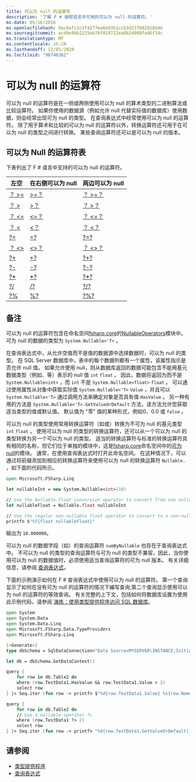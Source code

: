 ```yaml
---
title: 可以为 null 的运算符
description: '了解 F # 编程语言中可用的可以为 null 的运算符。'
ms.date: 05/16/2016
ms.openlocfilehash: 9ac6afc2c3f4277ee6e93b1ccb3d21f892926b4b
ms.sourcegitcommit: ecd9e9bb2225eb76f819722ea8b24988fe46f34c
ms.translationtype: MT
ms.contentlocale: zh-CN
ms.lasthandoff: 12/05/2020
ms.locfileid: "96740362"
---
```

# <a name="nullable-operators"></a>可以为 null 的运算符

可以为 null 的运算符是在一侧或两侧使用可以为 null 的算术类型的二进制算法或比较运算符。 如果你使用的数据源（例如允许 null 代替实际值的数据库）使用数据，则会经常出现可为 null 的类型。 在查询表达式中经常使用可以为 null 的运算符。 除了用于算术和比较的可以为 null 的运算符以外，转换运算符还可用于在可以为 null 的类型之间进行转换。 某些查询运算符还可以是可以为 null 的版本。

## <a name="table-of-nullable-operators"></a>可以为 Null 的运算符表

下表列出了 F # 语言中支持的可以为 null 的运算符。

|左空|在右侧可以为 null|两边可以为 null|
|---|---|---|
|[？ >=](https://fsharp.github.io/fsharp-core-docs/reference/fsharp-linq-nullableoperators.html#(%20?%3E=%20))|[>=？](https://fsharp.github.io/fsharp-core-docs/reference/fsharp-linq-nullableoperators.html#(%20%3E=?%20))|[？ >=？](https://fsharp.github.io/fsharp-core-docs/reference/fsharp-linq-nullableoperators.html#(%20?%3E=?%20))|
|[？ >](https://fsharp.github.io/fsharp-core-docs/reference/fsharp-linq-nullableoperators.html#(%20?%3E%20))|[>？](https://fsharp.github.io/fsharp-core-docs/reference/fsharp-linq-nullableoperators.html#(%20%3E?%20))|[？ >？](https://fsharp.github.io/fsharp-core-docs/reference/fsharp-linq-nullableoperators.html#(%20?%3E?%20))|
|[？ <=](https://fsharp.github.io/fsharp-core-docs/reference/fsharp-linq-nullableoperators.html#(%20?%3C=%20))|[<=？](https://fsharp.github.io/fsharp-core-docs/reference/fsharp-linq-nullableoperators.html#(%20%3C=?%20))|[？ <=？](https://fsharp.github.io/fsharp-core-docs/reference/fsharp-linq-nullableoperators.html#(%20?%3C=?%20))|
|[？ <](https://fsharp.github.io/fsharp-core-docs/reference/fsharp-linq-nullableoperators.html#(%20?%3C%20))|[<？](https://fsharp.github.io/fsharp-core-docs/reference/fsharp-linq-nullableoperators.html#(%20%3C?%20))|[？ <？](https://fsharp.github.io/fsharp-core-docs/reference/fsharp-linq-nullableoperators.html#(%20?%3C?%20))|
|[?=](https://fsharp.github.io/fsharp-core-docs/reference/fsharp-linq-nullableoperators.html#(%20?=%20))|[=?](https://fsharp.github.io/fsharp-core-docs/reference/fsharp-linq-nullableoperators.html#(%20=?%20))|[?=?](https://fsharp.github.io/fsharp-core-docs/reference/fsharp-linq-nullableoperators.html#(%20?=?%20))|
|[？ <>](https://fsharp.github.io/fsharp-core-docs/reference/fsharp-linq-nullableoperators.html#(%20?%3C%3E%20))|[<>？](https://fsharp.github.io/fsharp-core-docs/reference/fsharp-linq-nullableoperators.html#(%20%3C%3E?%20))|[？ <>？](https://fsharp.github.io/fsharp-core-docs/reference/fsharp-linq-nullableoperators.html#(%20?%3C%3E?%20))|
|[?+](https://fsharp.github.io/fsharp-core-docs/reference/fsharp-linq-nullableoperators.html#(%20?+%20))|[+?](https://fsharp.github.io/fsharp-core-docs/reference/fsharp-linq-nullableoperators.html#(%20+?%20))|[?+?](https://fsharp.github.io/fsharp-core-docs/reference/fsharp-linq-nullableoperators.html#(%20?+?%20))|
|[?-](https://fsharp.github.io/fsharp-core-docs/reference/fsharp-linq-nullableoperators.html#(%20?-%20))|[-?](https://fsharp.github.io/fsharp-core-docs/reference/fsharp-linq-nullableoperators.html#(%20-?%20))|[?-?](https://fsharp.github.io/fsharp-core-docs/reference/fsharp-linq-nullableoperators.html#(%20?-?%20))|
|[?*](https://fsharp.github.io/fsharp-core-docs/reference/fsharp-linq-nullableoperators.html#(%20?*%20))|[*?](https://fsharp.github.io/fsharp-core-docs/reference/fsharp-linq-nullableoperators.html#(%20*?%20))|[?*?](https://fsharp.github.io/fsharp-core-docs/reference/fsharp-linq-nullableoperators.html#(%20?*?%20))|
|[?/](https://fsharp.github.io/fsharp-core-docs/reference/fsharp-linq-nullableoperators.html#(%20?/%20))|[/?](https://fsharp.github.io/fsharp-core-docs/reference/fsharp-linq-nullableoperators.html#(%20/?%20))|[?/?](https://fsharp.github.io/fsharp-core-docs/reference/fsharp-linq-nullableoperators.html#(%20?/?%20))|
|[?%](https://fsharp.github.io/fsharp-core-docs/reference/fsharp-linq-nullableoperators.html#(%20?%%20))|[%?](https://fsharp.github.io/fsharp-core-docs/reference/fsharp-linq-nullableoperators.html#(%20%?%20))|[?%?](https://fsharp.github.io/fsharp-core-docs/reference/fsharp-linq-nullableoperators.html#(%20?%?%20))|

## <a name="remarks"></a>备注

可以为 null 的运算符包含在命名空间[fsharp.core](https://fsharp.github.io/fsharp-core-docs/reference/fsharp-linq.html)的[NullableOperators](https://fsharp.github.io/fsharp-core-docs/reference/fsharp-linq-nullableoperators.html)模块中。 可为 null 的数据的类型为 `System.Nullable<'T>` 。

在查询表达式中，从允许空值而不是值的数据源中选择数据时，可以为 null 的类型。 在 SQL Server 数据库中，表中的每个数据列都有一个属性，该属性指示是否允许 null 值。 如果允许使用 null，则从数据库返回的数据可能包含不能用基元数据类型（例如、等）表示的 null 值 `int` `float` 。 因此，数据将返回为而不是 `System.Nullable<int>` ，而 `int` 不是 `System.Nullable<float>` `float` 。 可以通过使用属性从对象中获取实际值 `System.Nullable<'T>` `Value` ，并且可以 `System.Nullable<'T>` 通过调用方法来确定对象是否具有值 `HasValue` 。 另一种有用的方法是 `System.Nullable<'T>.GetValueOrDefault` 方法，该方法允许您获取适当类型的值或默认值。 默认值为 "零" 值的某种形式，例如0、0.0 或 `false` 。

可以为 null 的类型使用常用转换运算符（如或）转换为不可为 null 的基元类型 `int` `float` 。 使用可以为 null 的类型的转换运算符，还可以从一个可以为 null 的类型转换为另一个可以为 null 的类型。 适当的转换运算符与标准的转换运算符具有相同的名称，但它们位于单独的模块中，这是[fsharp.core](https://fsharp.github.io/fsharp-core-docs/reference/fsharp-linq.html)命名空间中的[可为 null](https://fsharp.github.io/fsharp-core-docs/reference/fsharp-linq-nullablemodule.html)的模块。 通常，在使用查询表达式时打开此命名空间。 在这种情况下，可以通过将前缀添加到相应的转换运算符来使用可以为 null 的转换运算符 `Nullable.` ，如下面的代码所示。

```fsharp
open Microsoft.FSharp.Linq

let nullableInt = new System.Nullable<int>(10)

// Use the Nullable.float conversion operator to convert from one nullable type to another nullable type.
let nullableFloat = Nullable.float nullableInt

// Use the regular non-nullable float operator to convert to a non-nullable float.
printfn $"%f{float nullableFloat}"
```

输出为 `10.000000`。

可以为 null 的数据字段（如）的查询运算符 `sumByNullable` 也存在于查询表达式中。 不可以为 null 的类型的查询运算符与可为 null 的类型不兼容，因此，当你使用可以为 null 的数据值时，必须使用适当查询运算符的可为 null 版本。 有关详细信息，请参阅 [查询表达式](../query-expressions.md)。

下面的示例演示如何在 F # 查询表达式中使用可以为 null 的运算符。 第一个查询显示了如何在没有可为 null 的运算符的情况下编写查询;第二个查询显示使用可以为 null 的运算符的等效查询。 有关完整的上下文，包括如何将数据库设置为使用此示例代码，请参阅 [演练：使用类型提供程序访问 SQL 数据库](../../tutorials/type-providers/index.md)。

```fsharp
open System
open System.Data
open System.Data.Linq
open Microsoft.FSharp.Data.TypeProviders
open Microsoft.FSharp.Linq

[<Generate>]
type dbSchema = SqlDataConnection<"Data Source=MYSERVER\INSTANCE;Initial Catalog=MyDatabase;Integrated Security=SSPI;">

let db = dbSchema.GetDataContext()

query {
    for row in db.Table2 do
    where (row.TestData1.HasValue && row.TestData1.Value > 2)
    select row
} |> Seq.iter (fun row -> printfn $"%d{row.TestData1.Value} %s{row.Name}")

query {
    for row in db.Table2 do
    // Use a nullable operator ?>
    where (row.TestData1 ?> 2)
    select row
} |> Seq.iter (fun row -> printfn "%d{row.TestData1.GetValueOrDefault()} %s{row.Name}")
```

## <a name="see-also"></a>请参阅

- [类型提供程序](../../tutorials/type-providers/index.md)
- [查询表达式](../query-expressions.md)
